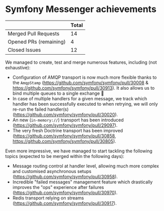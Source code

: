 # Symfony Messenger achievements

|                          | Total |
| ------------------------ | ----- |
| Merged Pull Requests     |  14   |
| Opened PRs (remaining)   |   4   |
| Closed Issues            |  12   |


We managed to create, test and merge numerous features, including (not exhaustive):

- Configuration of AMQP transport is now much more flexible thanks to the `AmqpStamp` (https://github.com/symfony/symfony/pull/30008 & https://github.com/symfony/symfony/pull/30913). It also allows us to bind multiple queues to a single exchange 🚀
- In case of multiple handlers for a given message, we track which handler has been successfully executed to when retrying, we will only re-run the failed handler(s) (https://github.com/symfony/symfony/pull/30020).
- An new (`in-memory://`) transport has been introduced (https://github.com/symfony/symfony/pull/29097).
- The very fresh Doctrine transport has been improved (https://github.com/symfony/symfony/pull/30858, https://github.com/symfony/symfony/pull/30805).

Even more impressive, we have managed to start tackling the following topics (expected to be merged within the following days):

- Message routing control at handler level, allowing much more complex and customised asynchronous setups (https://github.com/symfony/symfony/pull/30958).
- Incredible "failed messages" management feature which drastically improves the "ops" experience after failures (https://github.com/symfony/symfony/pull/30970).
- Redis transport relying on streams (https://github.com/symfony/symfony/pull/30917).
